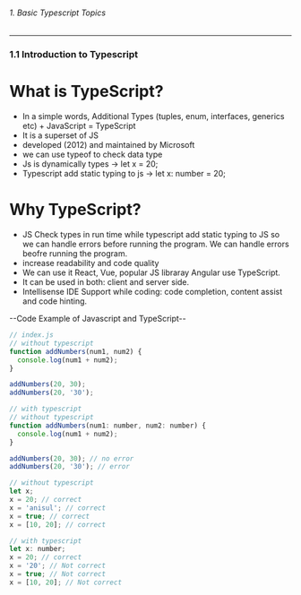 ###### 1. Basic Typescript Topics  
---

### 1.1 Introduction to Typescript
# What is TypeScript?

- In a simple words, Additional Types (tuples, enum, interfaces, generics etc) + JavaScript = TypeScript  
- It is a superset of JS  
- developed (2012) and maintained by Microsoft  
- we can use typeof to check data type  
- Js is dynamically types -> let x = 20;  
- Typescript add static typing to js -> let x: number = 20;  

# Why TypeScript?  

- JS Check types in run time while typescript add static typing to JS so we can handle errors before running the program. We can handle errors beofre running the program.  
- increase readability and code quality  
- We can use it React, Vue, popular JS libraray Angular use TypeScript.  
- It can be used in both: client and server side.  
- Intellisense IDE Support while coding: code completion, content assist and code hinting.
  
--Code Example of Javascript and TypeScript--
``` javascript
// index.js
// without typescript
function addNumbers(num1, num2) {
  console.log(num1 + num2);
}

addNumbers(20, 30);
addNumbers(20, '30');

// with typescript
// without typescript
function addNumbers(num1: number, num2: number) {
  console.log(num1 + num2);
}

addNumbers(20, 30); // no error
addNumbers(20, '30'); // error

// without typescript
let x;
x = 20; // correct
x = 'anisul'; // correct
x = true; // correct
x = [10, 20]; // correct

// with typescript
let x: number;
x = 20; // correct
x = '20'; // Not correct
x = true; // Not correct
x = [10, 20]; // Not correct

```



  
